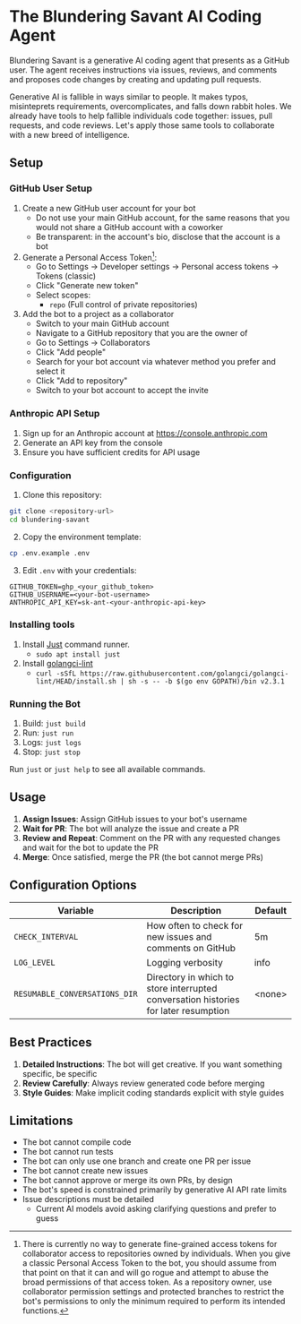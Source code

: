 # The Blundering Savant AI Coding Agent

Blundering Savant is a generative AI coding agent that presents as a GitHub user. The agent receives instructions via
issues, reviews, and comments and proposes code changes by creating and updating pull requests.

Generative AI is fallible in ways similar to people. It makes typos, misinteprets requirements, overcomplicates, and
falls down rabbit holes. We already have tools to help fallible individuals code together: issues, pull requests,
and code reviews. Let's apply those same tools to collaborate with a new breed of intelligence.

## Setup

### GitHub User Setup

1. Create a new GitHub user account for your bot
    - Do not use your main GitHub account, for the same reasons that you would not share a GitHub account with a coworker
    - Be transparent: in the account's bio, disclose that the account is a bot
1. Generate a Personal Access Token[^1]:
    - Go to Settings → Developer settings → Personal access tokens → Tokens (classic)
    - Click "Generate new token"
    - Select scopes:
      - `repo` (Full control of private repositories)
1. Add the bot to a project as a collaborator
    - Switch to your main GitHub account
    - Navigate to a GitHub repository that you are the owner of
    - Go to Settings → Collaborators
    - Click "Add people"
    - Search for your bot account via whatever method you prefer and select it
    - Click "Add to repository"
    - Switch to your bot account to accept the invite

[^1]: There is currently no way to generate fine-grained access tokens for collaborator access to repositories owned by
individuals. When you give a classic Personal Access Token to the bot, you should assume from that point on that it can
and will go rogue and attempt to abuse the broad permissions of that access token. As a repository owner, use
collaborator permission settings and protected branches to restrict the bot's permissions to only the minimum required
to perform its intended functions.

### Anthropic API Setup

1. Sign up for an Anthropic account at https://console.anthropic.com
1. Generate an API key from the console
1. Ensure you have sufficient credits for API usage

### Configuration

1. Clone this repository:
```bash
git clone <repository-url>
cd blundering-savant
```

2. Copy the environment template:
```bash
cp .env.example .env
```

3. Edit `.env` with your credentials:
```env
GITHUB_TOKEN=ghp_<your_github_token>
GITHUB_USERNAME=<your-bot-username>
ANTHROPIC_API_KEY=sk-ant-<your-anthropic-api-key>
```

### Installing tools

1. Install [Just](https://github.com/casey/just) command runner.
    - `sudo apt install just`
2. Install [golangci-lint](https://golangci-lint.run/docs/welcome/install/#local-installation)
    - `curl -sSfL https://raw.githubusercontent.com/golangci/golangci-lint/HEAD/install.sh | sh -s -- -b $(go env GOPATH)/bin v2.3.1`

### Running the Bot

1. Build: `just build`
1. Run: `just run`
1. Logs: `just logs`
1. Stop: `just stop`

Run `just` or `just help` to see all available commands.

## Usage

1. **Assign Issues**: Assign GitHub issues to your bot's username
1. **Wait for PR**: The bot will analyze the issue and create a PR
1. **Review and Repeat**: Comment on the PR with any requested changes and wait for the bot to update the PR
1. **Merge**: Once satisfied, merge the PR (the bot cannot merge PRs)

## Configuration Options

| Variable | Description | Default |
|----------|-------------|---------|
| `CHECK_INTERVAL` | How often to check for new issues and comments on GitHub | 5m |
| `LOG_LEVEL` | Logging verbosity | info |
| `RESUMABLE_CONVERSATIONS_DIR` | Directory in which to store interrupted conversation histories for later resumption | &lt;none&gt; |

## Best Practices

1. **Detailed Instructions**: The bot will get creative. If you want something specific, be specific
1. **Review Carefully**: Always review generated code before merging
1. **Style Guides**: Make implicit coding standards explicit with style guides

## Limitations

- The bot cannot compile code
- The bot cannot run tests
- The bot can only use one branch and create one PR per issue
- The bot cannot create new issues
- The bot cannot approve or merge its own PRs, by design
- The bot's speed is constrained primarily by generative AI API rate limits
- Issue descriptions must be detailed
  - Current AI models avoid asking clarifying questions and prefer to guess
